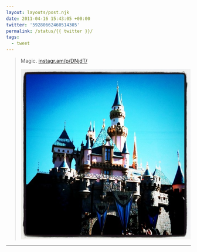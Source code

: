 ```yaml
---
layout: layouts/post.njk
date: 2011-04-16 15:43:05 +00:00
twitter: '59280662460514305'
permalink: /status/{{ twitter }}/
tags: 
  - tweet
---
```


> Magic. [instagr.am/p/DNjdT/](http://instagr.am/p/DNjdT/)
> 
> ![Sleeping Beauty castle](/img/_insta/11176597_472028446295908_1281420193_n.jpg)

---
